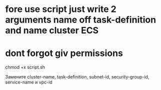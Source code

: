 # fore use script just write 2 arguments name off task-definition and name cluster ECS
# dont forgot giv permissions  
chmod +x script.sh

Замените cluster-name, task-definition, subnet-id, security-group-id, service-name и vpc-id
